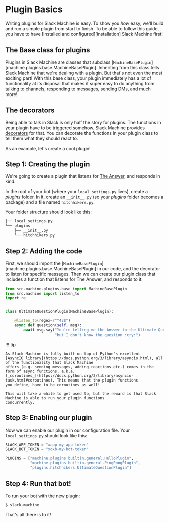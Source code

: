 # Plugin Basics

Writing plugins for Slack Machine is easy. To show you *how* easy, we'll build and run a simple plugin from start to
finish. To be able to follow this guide, you have to have [installed and configured][installation] Slack Machine first!

## The Base class for plugins

Plugins in Slack Machine are classes that subclass [`MachineBasePlugin`][machine.plugins.base.MachineBasePlugin].
Inheriting from this class tells Slack Machine that we're dealing with a plugin. But that's not even the most exciting
part! With this base class, your plugin immediately has a lot of functionality at its disposal that makes it super easy
to do anything from talking to channels, responding to messages, sending DMs, and much more!

## The decorators

Being able to talk in Slack is only half the story for plugins. The functions in your plugin have to be triggered
somehow. Slack Machine provides [decorators](../api.md#decorators) for that. You can decorate the functions in your
plugin class to tell them what they should react to.

As an example, let's create a cool plugin!

## Step 1: Creating the plugin

We're going to create a plugin that listens for [The Answer](http://hitchhikers.wikia.com/wiki/42), and responds in
kind.

In the root of your bot (where your `local_settings.py` lives), create a *plugins* folder. In it, create an
`__init__.py` (so your *plugins* folder becomes a package) and a file named `hitchhikers.py`.

Your folder structure should look like this:

``` bash
├── local_settings.py
└── plugins
    ├── __init__.py
    └── hitchhikers.py
```

## Step 2: Adding the code

First, we should import the [`MachineBasePlugin`][machine.plugins.base.MachineBasePlugin] in our code, and the
decorator to listen for specific messages. Then we can create our plugin class that includes a function
that listens for The Answer, and responds to it:

```python
from src.machine.plugins.base import MachineBasePlugin
from src.machine import listen_to
import re


class UltimateQuestionPlugin(MachineBasePlugin):

    @listen_to(regex=r"^42$")
    async def question(self, msg):
        await msg.say("You're telling me the Answer to the Ultimate Question of Life, the Universe and Everything, ",
                      "but I don't know the question :cry:")
```

!!! tip

    As Slack-Machine is fully built on top of Python's excellent
    [AsyncIO library](https://docs.python.org/3/library/asyncio.html), all of the functionality that Slack Machine
    offers (e.g. sending messages, adding reactions etc.) comes in the form of async functions, a.k.a.
    [_coroutines_](https://docs.python.org/3/library/asyncio-task.html#coroutines). This means that the plugin functions
    you define, have to be coroutines as well!

    This will take a while to get used to, but the reward is that Slack Machine is able to run your plugin functions
    concurrently.

## Step 3: Enabling our plugin

Now we can enable our plugin in our configuration file. Your
`local_settings.py` should look like this:

```python
SLACK_APP_TOKEN = "xapp-my-app-token"
SLACK_BOT_TOKEN = "xoxb-my-bot-token"

PLUGINS = ["machine.plugins.builtin.general.HelloPlugin",
           "machine.plugins.builtin.general.PingPongPlugin",
           "plugins.hitchhikers.UltimateQuestionPlugin"]
```

## Step 4: Run that bot!

To run your bot with the new plugin:

``` bash
$ slack-machine
```

That's all there is to it!
